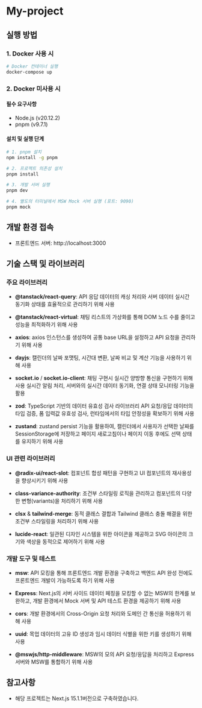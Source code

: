# My-project

## 실행 방법

### 1. Docker 사용 시

```bash
# Docker 컨테이너 실행
docker-compose up
```

### 2. Docker 미사용 시

#### 필수 요구사항

- Node.js (v20.12.2)
- pnpm (v9.7.1)

#### 설치 및 실행 단계

```bash
# 1. pnpm 설치
npm install -g pnpm

# 2. 프로젝트 의존성 설치
pnpm install

# 3. 개발 서버 실행
pnpm dev

# 4. 별도의 터미널에서 MSW Mock 서버 실행 (포트: 9090)
pnpm mock
```

## 개발 환경 접속

- 프론트엔드 서버: http://localhost:3000

## 기술 스택 및 라이브러리

### 주요 라이브러리

- **@tanstack/react-query**: API 응답 데이터의 캐싱 처리와 서버 데이터 실시간 동기화 상태를 효율적으로 관리하기 위해 사용

- **@tanstack/react-virtual**: 채팅 리스트의 가상화를 통해 DOM 노드 수를 줄이고 성능을 최적화하기 위해 사용

- **axios**: axios 인스턴스를 생성하여 공통 base URL을 설정하고 API 요청을 관리하기 위해 사용

- **dayjs**: 캘린더의 날짜 포맷팅, 시간대 변환, 날짜 비교 및 계산 기능을 사용하기 위해 사용

- **socket.io** / **socket.io-client**: 채팅 구현시 실시간 양방향 통신을 구현하기 위해 사용 실시간 알림 처리, 서버와의 실시간 데이터 동기화, 연결 상태 모니터링 기능을 활용

- **zod**: TypeScript 기반의 데이터 유효성 검사 라이브러리 API 요청/응답 데이터의 타입 검증, 폼 입력값 유효성 검사, 런타임에서의 타입 안정성을 확보하기 위해 사용

- **zustand**: zustand persist 기능을 활용하여, 캘린더에서 사용자가 선택한 날짜를 SessionStorage에 저장하고 페이지 새로고침이나 페이지 이동 후에도 선택 상태를 유지하기 위해 사용

### UI 관련 라이브러리

- **@radix-ui/react-slot**: 컴포넌트 합성 패턴을 구현하고 UI 컴포넌트의 재사용성을 향상시키기 위해 사용

- **class-variance-authority**: 조건부 스타일링 로직을 관리하고 컴포넌트의 다양한 변형(variants)을 처리하기 위해 사용

- **clsx** & **tailwind-merge**: 동적 클래스 결합과 Tailwind 클래스 충돌 해결을 위한 조건부 스타일링을 처리하기 위해 사용

- **lucide-react**: 일관된 디자인 시스템을 위한 아이콘을 제공하고 SVG 아이콘의 크기와 색상을 동적으로 제어하기 위해 사용

### 개발 도구 및 테스트

- **msw**: API 모킹을 통해 프론트엔드 개발 환경을 구축하고 백엔드 API 완성 전에도 프론트엔드 개발이 가능하도록 하기 위해 사용

- **Express**: Next.js의 서버 사이드 데이터 페칭을 모킹할 수 없는 MSW의 한계를 보완하고, 개발 환경에서 Mock 서버 및 API 테스트 환경을 제공하기 위해 사용

- **cors**: 개발 환경에서의 Cross-Origin 요청 처리와 도메인 간 통신을 허용하기 위해 사용

- **uuid**: 목업 데이터의 고유 ID 생성과 임시 데이터 식별을 위한 키를 생성하기 위해 사용

- **@mswjs/http-middleware**: MSW의 모의 API 요청/응답을 처리하고 Express 서버와 MSW를 통합하기 위해 사용

## 참고사항

- 해당 프로젝트는 Next.js 15.1.1버전으로 구축하였습니다.
